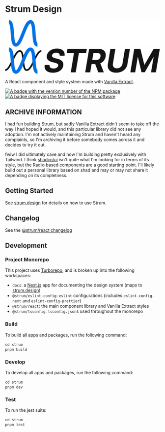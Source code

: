 # Strum Design

![Strum logo](./assets/StrumLogo-DarkMode.svg#gh-dark-mode-only)
![Strum logo](./assets/StrumLogo-LightMode.svg#gh-light-mode-only)

A React component and style system made with [Vanilla Extract](https://vanilla-extract.style/).

<p>
  <a aria-label="NPM version" href="https://www.npmjs.com/package/@strum/react">
    <img
      alt="A badge with the version number of the NPM package"
      src="https://img.shields.io/npm/v/@strum/react?style=for-the-badge"
    />
  </a>
  <a aria-label="License" href="/LICENSE">
    <img
      alt="A badge displaying the MIT license for this software"
      src="https://img.shields.io/npm/l/@strum/react?style=for-the-badge"
    />
  </a>
</p>

## ARCHIVE INFORMATION

I had fun building Strum, but sadly Vanilla Extract didn't seem to take off the way I had hoped it would, and this particular library did not see any adoption. I'm not actively maintaining Strum and haven't heard any complaints, so I'm archiving it before somebody comes across it and decides to try it out.

fwiw I did ultimately cave and now I'm building pretty exclusively with Tailwind. I think [shadcn/ui](https://ui.shadcn.com/) isn't quite what I'm looking for in terms of its style, but the Radix-based components are a good starting point. I'll likely build out a personal library based on shad and may or may not share it depending on its completness.

## Getting Started

See [strum.design](https://strum.design) for details on how to use Strum.

## Changelog

See the [@strum/react changelog](./packages/strum-react/CHANGELOG.md)

## Development

### Project Monorepo

This project uses [Turborepo](https://turborepo.org/), and is broken up into the following workspaces:

- `docs`: a [Next.js](https://nextjs.org) app for documenting the design system (maps to [strum.design](https://strum.design))
- `@strum/eslint-config`: `eslint` configurations (includes `eslint-config-next` and `eslint-config-prettier`)
- `@strum/react`: the main component library and Vanilla Extract styles
- `@strum/tsconfig`: `tsconfig.json`s used throughout the monorepo

### Build

To build all apps and packages, run the following command:

```
cd strum
pnpm build
```

### Develop

To develop all apps and packages, run the following command:

```
cd strum
pnpm dev
```

### Test

To run the jest suite:

```
cd strum
pnpm test
```
